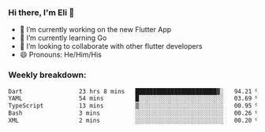 ### Hi there, I'm Eli 👋
- 🔭 I’m currently working on the new Flutter App
- 🌱 I’m currently learning Go
- 🦄 I’m looking to collaborate with other flutter developers
- 😄 Pronouns: He/Him/His

### Weekly breakdown:
<!--START_SECTION:waka-->

```txt
Dart                23 hrs 8 mins   ███████████████████████▓░   94.21 %
YAML                54 mins         █░░░░░░░░░░░░░░░░░░░░░░░░   03.69 %
TypeScript          13 mins         ▒░░░░░░░░░░░░░░░░░░░░░░░░   00.95 %
Bash                3 mins          ░░░░░░░░░░░░░░░░░░░░░░░░░   00.26 %
XML                 2 mins          ░░░░░░░░░░░░░░░░░░░░░░░░░   00.20 %
```

<!--END_SECTION:waka-->
